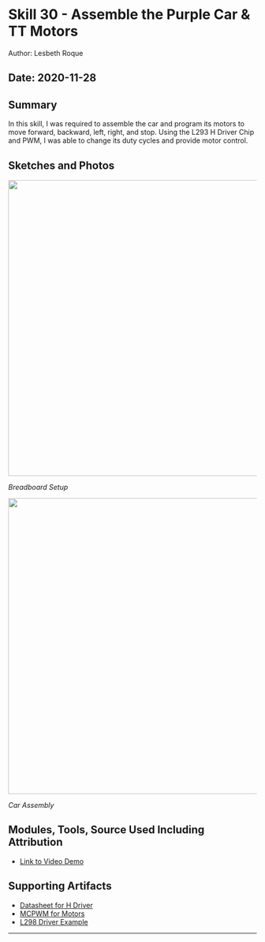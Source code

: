 #  Skill 30 - Assemble the Purple Car & TT Motors

Author: Lesbeth Roque

Date: 2020-11-28
-----

## Summary
In this skill, I was required to assemble the car and program its motors to move forward, backward, left, right, and stop. Using the L293 H Driver Chip and PWM, I was able to change its duty cycles and provide motor control. 

## Sketches and Photos
  <p align="left">
<img src="https://github.com/BU-EC444/Roque-Lesbeth/blob/master/skills/cluster-5/30/images/30_Breadboard_Setup.jpg" width=600>
</p>
<p>
    <em>Breadboard Setup</em>
</p>

  <p align="left">
<img src="https://github.com/BU-EC444/Roque-Lesbeth/blob/master/skills/cluster-5/30/images/30_Car_Assembly.jpg" width=600>
</p>
<p>
    <em>Car Assembly</em>
</p>

## Modules, Tools, Source Used Including Attribution
- [Link to Video Demo](https://youtu.be/AojGyXf9WqE)

## Supporting Artifacts
- [Datasheet for H Driver](https://cdn-shop.adafruit.com/datasheets/l293d.pdf)
- [MCPWM for Motors](https://docs.espressif.com/projects/esp-idf/en/latest/esp32/api-reference/peripherals/mcpwm.html)
- [L298 Driver Example](https://github.com/espressif/esp-idf/tree/11b444b8f493165eb4d93f44111669ee46be0327/examples/peripherals/mcpwm/mcpwm_brushed_dc_control)

-----
